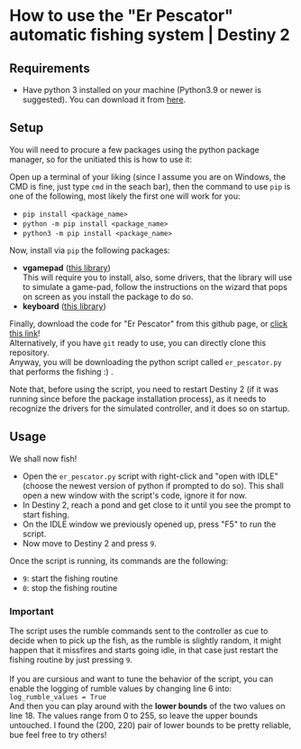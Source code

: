 # How to use the "Er Pescator" automatic fishing system | Destiny 2

## Requirements

- Have python 3 installed on your machine (Python3.9 or newer is suggested). You can download it from [here](https://www.python.org/downloads/release/python-3917/).

## Setup

You will need to procure a few packages using the python package manager, so for the unitiated this is how to use it: <br>

Open up a terminal of your liking (since I assume you are on Windows, the CMD is fine, just type `cmd` in the seach bar), then the command to use `pip` is one of the following, most likely the first one will work for you:
- `pip install <package_name>`
- `python -m pip install <package_name>`
- `python3 -m pip install <package_name>`

Now, install via `pip` the following packages:

- **vgamepad** ([this library](https://pypi.org/project/vgamepad/)) <br>
    This will require you to install, also, some drivers, that the library will use to simulate a game-pad, follow the instructions on the wizard that pops on screen as you install the package to do so.
- **keyboard** ([this library](https://pypi.org/project/keyboard/))

Finally, download the code for "Er Pescator" from this github page, or [click this link](blob:https://github.com/06a684fe-7eba-4260-8d32-ea9bfd551099)!<br>
Alternatively, if you have `git` ready to use, you can directly clone this repository.<br>
Anyway, you will be downloading the python script called `er_pescator.py` that performs the fishing :) .

Note that, before using the script, you need to restart Destiny 2 (if it was running since before the package installation process), as it needs to recognize the drivers for the simulated controller, and it does so on startup.

## Usage

We shall now fish!
- Open the `er_pescator.py` script with right-click and "open with IDLE" (choose the newest version of python if prompted to do so). This shall open a new window with the script's code, ignore it for now.
- In Destiny 2, reach a pond and get close to it until you see the prompt to start fishing.
- On the IDLE window we previously opened up, press "F5" to run the script.
- Now move to Destiny 2 and press `9`.

Once the script is running, its commands are the following:
- `9`: start the fishing routine
- `0`: stop the fishing routine

### **Important**
The script uses the rumble commands sent to the controller as cue to decide when to pick up the fish, as the rumble is slightly random, it might happen that it missfires and starts going idle, in that case just restart the fishing routine by just pressing `9`.<br><br>
If you are cursious and want to tune the behavior of the script, you can enable the logging of rumble values by changing line 6 into:<br>
`log_rumble_values = True`<br>
And then you can play around with the **lower bounds** of the two values on line 18. The values range from 0 to 255, so leave the upper bounds untouched. I found the (200, 220) pair of lower bounds to be pretty reliable, bue feel free to try others!